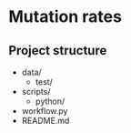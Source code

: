 # Mutation rates

## Project structure
* data/
    * test/
* scripts/
    * python/
* workflow.py
* README.md